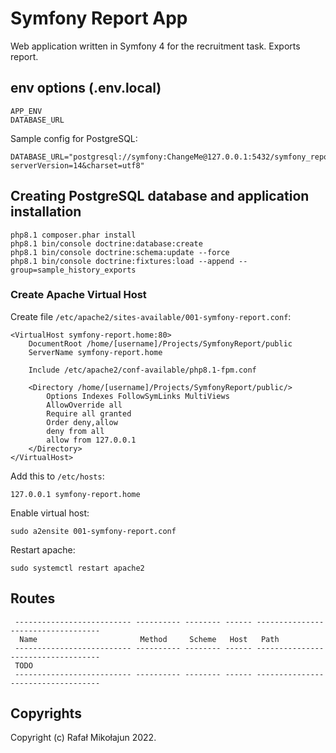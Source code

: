 # Symfony Report App

Web application written in Symfony 4 for the recruitment task. Exports report.

## env options (.env.local)

    APP_ENV
    DATABASE_URL

Sample config for PostgreSQL:

    DATABASE_URL="postgresql://symfony:ChangeMe@127.0.0.1:5432/symfony_report?serverVersion=14&charset=utf8"

## Creating PostgreSQL database and application installation

    php8.1 composer.phar install
    php8.1 bin/console doctrine:database:create
    php8.1 bin/console doctrine:schema:update --force
    php8.1 bin/console doctrine:fixtures:load --append --group=sample_history_exports

### Create Apache Virtual Host

Create file `/etc/apache2/sites-available/001-symfony-report.conf`:

```apacheconf
<VirtualHost symfony-report.home:80>
	DocumentRoot /home/[username]/Projects/SymfonyReport/public
	ServerName symfony-report.home

	Include /etc/apache2/conf-available/php8.1-fpm.conf

	<Directory /home/[username]/Projects/SymfonyReport/public/>
		Options Indexes FollowSymLinks MultiViews
		AllowOverride all
		Require all granted
		Order deny,allow
		deny from all
		allow from 127.0.0.1
	</Directory>
</VirtualHost>
```

Add this to `/etc/hosts`:

```
127.0.0.1 symfony-report.home
```

Enable virtual host:

    sudo a2ensite 001-symfony-report.conf

Restart apache:

    sudo systemctl restart apache2

## Routes

```
 -------------------------- ---------- -------- ------ ----------------------------------- 
  Name                       Method     Scheme   Host   Path                               
 -------------------------- ---------- -------- ------ -----------------------------------     
 TODO          
 -------------------------- ---------- -------- ------ ----------------------------------- 
 ```

## Copyrights

Copyright (c) Rafał Mikołajun 2022.
